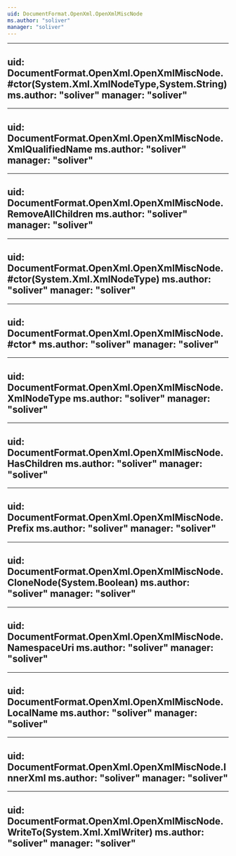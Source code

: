 ```yaml
---
uid: DocumentFormat.OpenXml.OpenXmlMiscNode
ms.author: "soliver"
manager: "soliver"
---
```


---
uid: DocumentFormat.OpenXml.OpenXmlMiscNode.#ctor(System.Xml.XmlNodeType,System.String)
ms.author: "soliver"
manager: "soliver"
---

---
uid: DocumentFormat.OpenXml.OpenXmlMiscNode.XmlQualifiedName
ms.author: "soliver"
manager: "soliver"
---

---
uid: DocumentFormat.OpenXml.OpenXmlMiscNode.RemoveAllChildren
ms.author: "soliver"
manager: "soliver"
---

---
uid: DocumentFormat.OpenXml.OpenXmlMiscNode.#ctor(System.Xml.XmlNodeType)
ms.author: "soliver"
manager: "soliver"
---

---
uid: DocumentFormat.OpenXml.OpenXmlMiscNode.#ctor*
ms.author: "soliver"
manager: "soliver"
---

---
uid: DocumentFormat.OpenXml.OpenXmlMiscNode.XmlNodeType
ms.author: "soliver"
manager: "soliver"
---

---
uid: DocumentFormat.OpenXml.OpenXmlMiscNode.HasChildren
ms.author: "soliver"
manager: "soliver"
---

---
uid: DocumentFormat.OpenXml.OpenXmlMiscNode.Prefix
ms.author: "soliver"
manager: "soliver"
---

---
uid: DocumentFormat.OpenXml.OpenXmlMiscNode.CloneNode(System.Boolean)
ms.author: "soliver"
manager: "soliver"
---

---
uid: DocumentFormat.OpenXml.OpenXmlMiscNode.NamespaceUri
ms.author: "soliver"
manager: "soliver"
---

---
uid: DocumentFormat.OpenXml.OpenXmlMiscNode.LocalName
ms.author: "soliver"
manager: "soliver"
---

---
uid: DocumentFormat.OpenXml.OpenXmlMiscNode.InnerXml
ms.author: "soliver"
manager: "soliver"
---

---
uid: DocumentFormat.OpenXml.OpenXmlMiscNode.WriteTo(System.Xml.XmlWriter)
ms.author: "soliver"
manager: "soliver"
---
